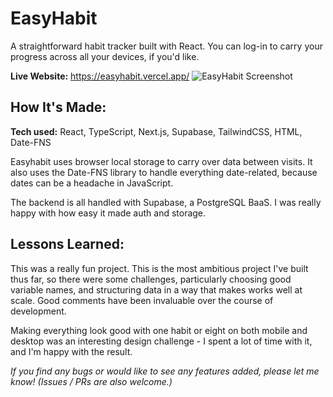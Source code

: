 # EasyHabit

A straightforward habit tracker built with React. You can log-in to carry your progress across all your devices, if you'd like.

**Live Website:** https://easyhabit.vercel.app/
![EasyHabit Screenshot](https://imgur.com/M1SkVep.png)

## How It's Made:

**Tech used:** React, TypeScript, Next.js, Supabase, TailwindCSS, HTML, Date-FNS

Easyhabit uses browser local storage to carry over data between visits. It also uses the Date-FNS library to handle everything date-related, because dates can be a headache in JavaScript.

The backend is all handled with Supabase, a PostgreSQL BaaS. I was really happy with how easy it made auth and storage.

## Lessons Learned:

This was a really fun project. This is the most ambitious project I've built thus far, so there were some challenges, particularly choosing good variable names, and structuring data in a way that makes works well at scale. Good comments have been invaluable over the course of development.

Making everything look good with one habit or eight on both mobile and desktop was an interesting design challenge - I spent a lot of time with it, and I'm happy with the result.

_If you find any bugs or would like to see any features added, please let me know! (Issues / PRs are also welcome.)_
